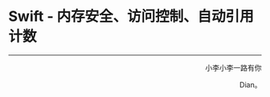 # Swift - 内存安全、访问控制、自动引用计数



















------

<p align="right" color="orange">	小李小李一路有你</p><p align="right" color="orange">	Dian。</p>	
